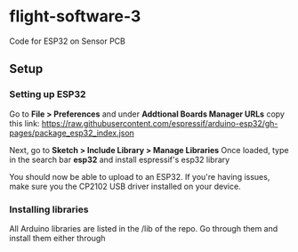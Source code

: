 # flight-software-3

Code for ESP32 on Sensor PCB 

## Setup

### Setting up ESP32
Go to **File > Preferences**
and under **Addtional Boards Manager URLs** copy this link:
https://raw.githubusercontent.com/espressif/arduino-esp32/gh-pages/package_esp32_index.json

Next, go to **Sketch > Include Library > Manage Libraries**
Once loaded, type in the search bar **esp32** and install espressif's esp32 library

You should now be able to upload to an ESP32. If you're having issues, make sure you the CP2102 USB driver installed on your device.

### Installing libraries

All Arduino libraries are listed in the /lib of the repo. Go through them and install them either through


